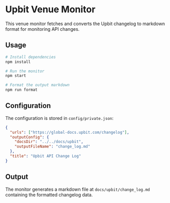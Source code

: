 # Upbit Venue Monitor

This venue monitor fetches and converts the Upbit changelog to markdown format for monitoring API changes.

## Usage

```bash
# Install dependencies
npm install

# Run the monitor
npm start

# Format the output markdown
npm run format
```

## Configuration

The configuration is stored in `config/private.json`:

```json
{
  "urls": ["https://global-docs.upbit.com/changelog"],
  "outputConfig": {
    "docsDir": "../../docs/upbit",
    "outputFileName": "change_log.md"
  },
  "title": "Upbit API Change Log"
}
```

## Output

The monitor generates a markdown file at `docs/upbit/change_log.md` containing the formatted changelog data.